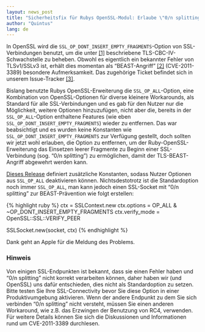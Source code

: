 ```yaml
---
layout: news_post
title: "Sicherheitsfix für Rubys OpenSSL-Modul: Erlaube \"0/n splitting\" als Gegenmaßnahme für den TLS-BEAST-Angriff"
author: "Quintus"
lang: de
---
```


In OpenSSL wird die `SSL_OP_DONT_INSERT_EMPTY_FRAGMENTS`-Option von
SSL-Verbindungen benutzt, um die unter [\[1\]][1] beschriebene
TLS-CBC-IV-Schwachstelle zu beheben. Obwohl es eigentlich ein bekannter
Fehler von TLSv1/SSLv3 ist, erhält dies momentan als “BEAST-Angriff”
[\[2\]][2] (CVE-2011-3389) besondere Aufmerksamkeit. Das zugehörige
Ticket befindet sich in unserem Issue-Tracker [\[3\]][3].

Bislang benutzte Rubys OpenSSL-Erweiterung die `SSL_OP_ALL`-Option, eine
Kombination von OpenSSL-Optionen für diverse kleinere Workarounds, als
Standard für alle SSL-Verbindungen und es gab für den Nutzer nur die
Möglichkeit, weitere Optionen hinzuzufügen, nicht aber die, bereits in
der `SSL_OP_ALL`-Option enthaltene Features (wie eben
`SSL_OP_DONT_INSERT_EMPTY_FRAGMENTS`) wieder zu entfernen. Das war
beabsichtigt und es wurden keine Konstanten wie
`SSL_OP_DONT_INSERT_EMPTY_FRAGMENTS` zur Verfügung gestellt, doch
sollten wir jetzt wohl erlauben, die Option zu entfernen, um der
Ruby-OpenSSL-Erweiterung das Einsetzen leerer Fragmente zu Beginn einer
SSL-Verbindung (sog. “0/n splitting”) zu ermöglichen, damit der
TLS-BEAST-Angriff abgewehrt werden kann.

[Dieses Release][4] definiert zusätzliche Konstanten, sodass Nutzer
Optionen aus `SSL_OP_ALL` deaktivieren können. Nichtsdestotrotz ist die
Standardoption noch immer `SSL_OP_ALL`, man kann jedoch einen SSL-Socket
mit “0/n splitting” zur BEAST-Prävention wie folgt erstellen:

{% highlight ruby %}
ctx             = SSLContext.new
ctx.options     = OP_ALL & ~OP_DONT_INSERT_EMPTY_FRAGMENTS
ctx.verify_mode = OpenSSL::SSL::VERIFY_PEER

SSLSocket.new(socket, ctx)
{% endhighlight %}

Dank geht an Apple für die Meldung des Problems.

### Hinweis

Von einigen SSL-Endpunkten ist bekannt, dass sie einen Fehler haben und
“0/n splitting” nicht korrekt verarbeiten können, daher haben wir (und
OpenSSL) uns dafür entschieden, dies nicht als Standardoption zu setzen.
Bitte testen Sie Ihre SSL-Connectivity bevor Sie diese Option in einer
Produktivumgebung aktivieren. Wenn der andere Endpunkt zu dem Sie sich
verbinden “0/n splitting” nicht versteht, müssen Sie einen anderen
Workaround, wie z.B. das Erzwingen der Benutzung von RC4, verwenden. Für
weitere Details können Sie sich die Diskussionen und Informationen rund
um CVE-2011-3389 durchlesen.



[1]: http://www.openssl.org/~bodo/tls-cbc.txt
[2]: http://web.nvd.nist.gov/view/vuln/detail?vulnId=CVE-2011-3389
[3]: https://bugs.ruby-lang.org/5353
[4]: http://mla.n-z.jp/?ruby-talk=393484
